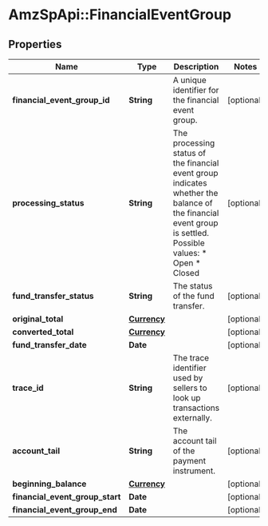 # AmzSpApi::FinancialEventGroup

## Properties
Name | Type | Description | Notes
------------ | ------------- | ------------- | -------------
**financial_event_group_id** | **String** | A unique identifier for the financial event group. | [optional] 
**processing_status** | **String** | The processing status of the financial event group indicates whether the balance of the financial event group is settled.  Possible values:  * Open  * Closed | [optional] 
**fund_transfer_status** | **String** | The status of the fund transfer. | [optional] 
**original_total** | [**Currency**](Currency.md) |  | [optional] 
**converted_total** | [**Currency**](Currency.md) |  | [optional] 
**fund_transfer_date** | **Date** |  | [optional] 
**trace_id** | **String** | The trace identifier used by sellers to look up transactions externally. | [optional] 
**account_tail** | **String** | The account tail of the payment instrument. | [optional] 
**beginning_balance** | [**Currency**](Currency.md) |  | [optional] 
**financial_event_group_start** | **Date** |  | [optional] 
**financial_event_group_end** | **Date** |  | [optional] 

